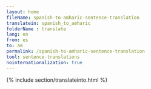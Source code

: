 ```yaml
---
layout: home
fileName: spanish-to-amharic-sentence-translation
translatein: spanish_to_amharic
folderName : translate
lang: en
from: es
to: am
permalink: /spanish-to-amharic-sentence-translation
tool: sentence-translations
nointernationalization: true
---
```

{% include section/translateinto.html %}
